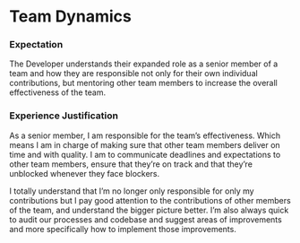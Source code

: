 # Team Dynamics

### Expectation
The Developer understands their expanded role as a senior member of a team and how they are responsible not only for their own individual contributions, but mentoring other team members to increase the overall effectiveness of the team.

### Experience Justification
As a senior member, I am responsible for the team’s effectiveness. Which means I am in charge of making sure that other team members deliver on time and with quality. I am to communicate deadlines and expectations to other team members, ensure that they’re on track and that they’re unblocked whenever they face blockers.

I totally understand that I’m no longer only responsible for only my contributions but I pay good attention to the contributions of other members of the team, and understand the bigger picture better. I’m also always quick to audit our processes and codebase and suggest areas of improvements and more specifically how to implement those improvements.